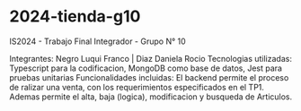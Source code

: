 # 2024-tienda-g10
IS2024 - Trabajo Final Integrador - Grupo N° 10 

Integrantes: Negro Luqui Franco | Diaz Daniela Rocio 
Tecnologias utilizadas: Typescript para la codificacion, MongoDB como base de datos, Jest para pruebas unitarias 
Funcionalidades incluidas: El backend permite el proceso de ralizar una venta, con los requerimientos especificados en el TP1. Ademas permite el alta, baja (logica), modificacion y busqueda de Articulos.
